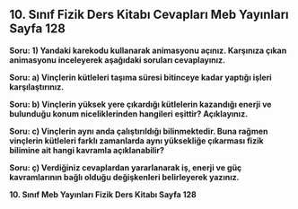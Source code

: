 ## 10. Sınıf Fizik Ders Kitabı Cevapları Meb Yayınları Sayfa 128

**Soru: 1) Yandaki karekodu kullanarak animasyonu açınız. Karşınıza çıkan animasyonu inceleyerek aşağıdaki soruları cevaplayınız.**

**Soru: a) Vinçlerin kütleleri taşıma süresi bitinceye kadar yaptığı işleri karşılaştırınız.**

**Soru: b) Vinçlerin yüksek yere çıkardığı kütlelerin kazandığı enerji ve bulunduğu konum niceliklerinden hangileri eşittir? Açıklayınız.**

**Soru: c) Vinçlerin aynı anda çalıştırıldığı bilinmektedir. Buna rağmen vinçlerin kütleleri farklı zamanlarda aynı yüksekliğe çıkarması fizik bilimine ait hangi kavramla açıklanabilir?**

**Soru: ç) Verdiğiniz cevaplardan yararlanarak iş, enerji ve güç kavramlarının bağlı olduğu değişkenleri belirleyerek yazınız.**

**10. Sınıf Meb Yayınları Fizik Ders Kitabı Sayfa 128**